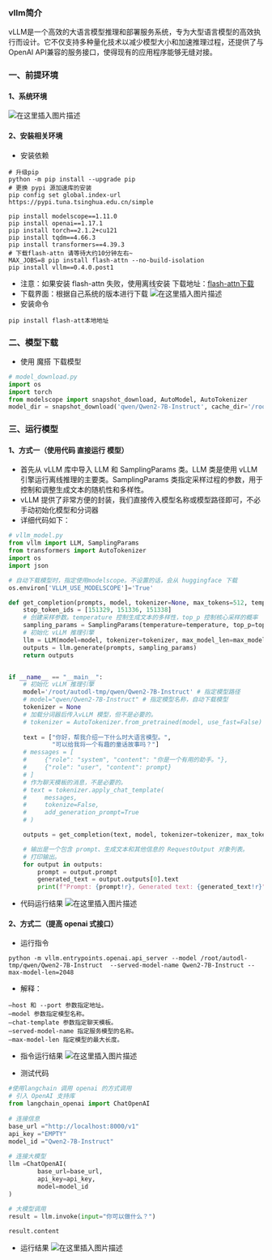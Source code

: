 ﻿
### vllm简介
vLLM是一个高效的大语言模型推理和部署服务系统，专为大型语言模型的高效执行而设计。它不仅支持多种量化技术以减少模型大小和加速推理过程，还提供了与OpenAI API兼容的服务接口，使得现有的应用程序能够无缝对接。
### 一、前提环境
#### 1、系统环境
![在这里插入图片描述](https://i-blog.csdnimg.cn/direct/c2718828ec5e4be980cb1018aa1b68e5.png)

#### 2、安装相关环境
- 安装依赖

```shell
# 升级pip
python -m pip install --upgrade pip
# 更换 pypi 源加速库的安装
pip config set global.index-url https://pypi.tuna.tsinghua.edu.cn/simple

pip install modelscope==1.11.0
pip install openai==1.17.1
pip install torch==2.1.2+cu121
pip install tqdm==4.66.3
pip install transformers==4.39.3
# 下载flash-attn 请等待大约10分钟左右~
MAX_JOBS=8 pip install flash-attn --no-build-isolation
pip install vllm==0.4.0.post1

```

- 注意：如果安装 flash-attn 失败，使用离线安装
下载地址：[flash-attn下载](https://github.com/Dao-AILab/flash-attention/releases)
- 下载界面：根据自己系统的版本进行下载
![在这里插入图片描述](https://i-blog.csdnimg.cn/direct/6885f6c1e6ae4744a68dbe01167fd6c3.png)
- 安装命令

```shell
pip install flash-att本地地址
```

### 二、模型下载
- 使用 魔搭 下载模型

```python
# model_download.py
import os
import torch
from modelscope import snapshot_download, AutoModel, AutoTokenizer
model_dir = snapshot_download('qwen/Qwen2-7B-Instruct', cache_dir='/root/autodl-tmp', revision='master')

```

### 三、运行模型
#### 1、方式一（使用代码 直接运行 模型）
- 首先从 vLLM 库中导入 LLM 和 SamplingParams 类。LLM 类是使用 vLLM 引擎运行离线推理的主要类。SamplingParams 类指定采样过程的参数，用于控制和调整生成文本的随机性和多样性。
- vLLM 提供了非常方便的封装，我们直接传入模型名称或模型路径即可，不必手动初始化模型和分词器
- 详细代码如下：

```python
# vllm_model.py
from vllm import LLM, SamplingParams
from transformers import AutoTokenizer
import os
import json

# 自动下载模型时，指定使用modelscope。不设置的话，会从 huggingface 下载
os.environ['VLLM_USE_MODELSCOPE']='True'

def get_completion(prompts, model, tokenizer=None, max_tokens=512, temperature=0.8, top_p=0.95, max_model_len=2048):
    stop_token_ids = [151329, 151336, 151338]
    # 创建采样参数。temperature 控制生成文本的多样性，top_p 控制核心采样的概率
    sampling_params = SamplingParams(temperature=temperature, top_p=top_p, max_tokens=max_tokens, stop_token_ids=stop_token_ids)
    # 初始化 vLLM 推理引擎
    llm = LLM(model=model, tokenizer=tokenizer, max_model_len=max_model_len,trust_remote_code=True)
    outputs = llm.generate(prompts, sampling_params)
    return outputs


if __name__ == "__main__":    
    # 初始化 vLLM 推理引擎
    model='/root/autodl-tmp/qwen/Qwen2-7B-Instruct' # 指定模型路径
    # model="qwen/Qwen2-7B-Instruct" # 指定模型名称，自动下载模型
    tokenizer = None
    # 加载分词器后传入vLLM 模型，但不是必要的。
    # tokenizer = AutoTokenizer.from_pretrained(model, use_fast=False) 
    
    text = ["你好，帮我介绍一下什么时大语言模型。",
            "可以给我将一个有趣的童话故事吗？"]
    # messages = [
    #     {"role": "system", "content": "你是一个有用的助手。"},
    #     {"role": "user", "content": prompt}
    # ]
    # 作为聊天模板的消息，不是必要的。
    # text = tokenizer.apply_chat_template(
    #     messages,
    #     tokenize=False,
    #     add_generation_prompt=True
    # )

    outputs = get_completion(text, model, tokenizer=tokenizer, max_tokens=512, temperature=1, top_p=1, max_model_len=2048)

    # 输出是一个包含 prompt、生成文本和其他信息的 RequestOutput 对象列表。
    # 打印输出。
    for output in outputs:
        prompt = output.prompt
        generated_text = output.outputs[0].text
        print(f"Prompt: {prompt!r}, Generated text: {generated_text!r}")

```

- 代码运行结果
![在这里插入图片描述](https://i-blog.csdnimg.cn/direct/4683c0a930ee46e4af34aa05f8c6fccb.png)



#### 2、方式二（提高 openai 式接口）
- 运行指令

```shell
python -m vllm.entrypoints.openai.api_server --model /root/autodl-tmp/qwen/Qwen2-7B-Instruct  --served-model-name Qwen2-7B-Instruct --max-model-len=2048
```
- 解释：

```
–host 和 --port 参数指定地址。
–model 参数指定模型名称。
–chat-template 参数指定聊天模板。
–served-model-name 指定服务模型的名称。
–max-model-len 指定模型的最大长度。
```

- 指令运行结果
![在这里插入图片描述](https://i-blog.csdnimg.cn/direct/ae10a6471ada47eaa53e99e75ddf28ad.png)





- 测试代码

```python
#使用langchain 调用 openai 的方式调用
# 引入 OpenAI 支持库  
from langchain_openai import ChatOpenAI  
  
# 连接信息  
base_url ="http://localhost:8000/v1"  
api_key ="EMPTY"  
model_id ="Qwen2-7B-Instruct"  
  
# 连接大模型  
llm =ChatOpenAI(  
        base_url=base_url,  
        api_key=api_key,  
        model=model_id  
)  
  
# 大模型调用  
result = llm.invoke(input="你可以做什么？")

result.content
```

- 运行结果
![在这里插入图片描述](https://i-blog.csdnimg.cn/direct/3460b13647934c1f8503599a440acdc1.png)

